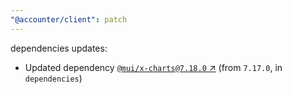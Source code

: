 ```yaml
---
"@accounter/client": patch
---
```

dependencies updates:
  - Updated dependency [`@mui/x-charts@7.18.0` ↗︎](https://www.npmjs.com/package/@mui/x-charts/v/7.18.0) (from `7.17.0`, in `dependencies`)

